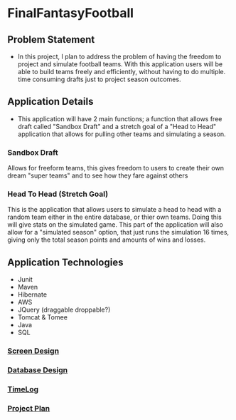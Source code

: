 # FinalFantasyFootball

## Problem Statement
* In this project, I plan to address the problem of having the freedom to project and simulate football
teams. With this application users will be able to build teams freely and efficiently, without 
having to do multiple. time consuming drafts just to project season outcomes.

## Application Details
* This application will have 2 main functions; a function that allows free draft called "Sandbox Draft" and a stretch goal of a "Head to Head" application that allows for pulling other teams and simulating a season.

### Sandbox Draft
Allows for freeform teams, this gives freedom to users to create their own dream "super teams"
and to see how they fare against others

### Head To Head (Stretch Goal)
This is the application that allows users to simulate a head to head with a random team either
in the entire database, or thier own teams. Doing this will give stats on the simulated game. 
This part of the application will also allow for a "simulated season" option, that just runs
the simulation 16 times, giving only the total season points and amounts of wins and losses.

## Application Technologies
* Junit
* Maven
* Hibernate
* AWS
* JQuery (draggable droppable?)
* Tomcat & Tomee
* Java
* SQL</br>

### [Screen Design](screendesign.md)
### [Database Design](databasedesign.md)</br>

### [TimeLog](TimeLog.md)
### [Project Plan](ProjectPlan.md)
